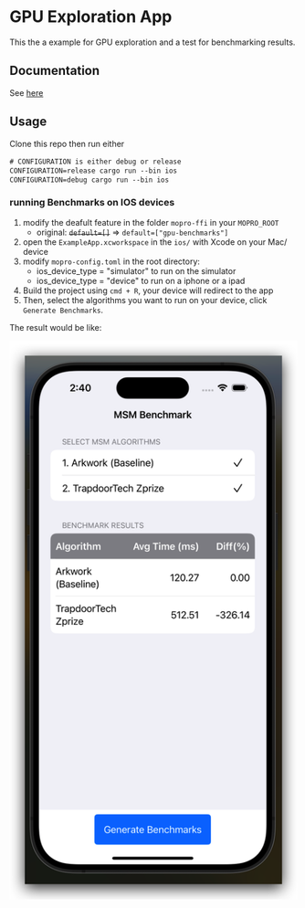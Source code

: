 # GPU Exploration App

This the a example for GPU exploration and a test for benchmarking results.

## Documentation

See [here](https://github.com/zkmopro/mopro/blob/main/mopro-core/gpu_explorations/README.md)

## Usage

Clone this repo then run either
```
# CONFIGURATION is either debug or release
CONFIGURATION=release cargo run --bin ios
CONFIGURATION=debug cargo run --bin ios
```

### running Benchmarks on IOS devices
 
1. modify the deafult feature in the folder `mopro-ffi` in your `MOPRO_ROOT`
    * original: ~~`default=[]`~~ => `default=["gpu-benchmarks"]`
2. open the `ExampleApp.xcworkspace` in the `ios/` with Xcode on your Mac/ device
3. modify `mopro-config.toml` in the root directory:
    * ios_device_type = "simulator" to run on the simulator
    * ios_device_type = "device" to run on a iphone or a ipad
4. Build the project using `cmd + R`, your device will redirect to the app
5. Then, select the algorithms you want to run on your device, click `Generate Benchmarks`.

The result would be like:

![benchmark result on simulator](image/simulator_benchmark_result.png)
